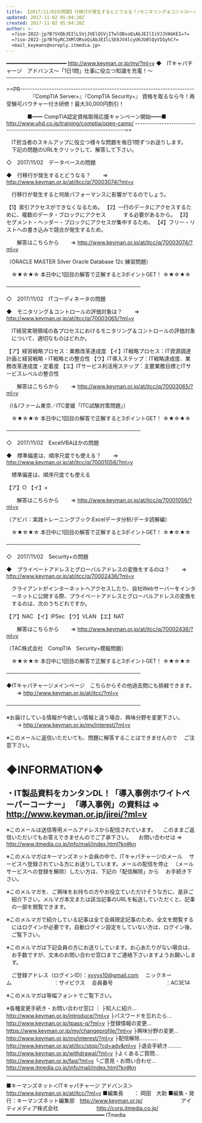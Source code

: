 ```yaml
---
title: 【2017/11/02の問題】行移行が発生するとどうなる？/モニタリング＆コントロールの評価対象は？＜ITキャパチャージ アドバンス＞
updated: 2017-11-02 05:04:20Z
created: 2017-11-02 05:04:20Z
author: >-
  =?iso-2022-jp?B?SVQbJEIlLSVjJVElQSVjITwlOBsoQiAbJEIlIiVJJVAbKEI=?=
  =?iso-2022-jp?B?GyRCJXMlORsoQiAbJEIlLSE8JV4lcyU6JU0lQyVIGyhC?=
  <mail_keymans@noreply.itmedia.jp>
---
```


━━━━━━━━━━━━━━━━━━━ http://www.keyman.or.jp/my/?ml=v
◆　ITキャパチャージ　アドバンス〜「1日1問」仕事に役立つ知識を充電！〜
────────────────────────────────────

==PR------------------------------------------------------------------------
　　　　　『CompTIA Server+』『CompTIA Security+』
資格を取るなら今！再受験可バウチャー付き研修！最大30,000円割引！

　　　　■━━ CompTIA認定資格取得応援キャンペーン開始━━■
　　　　 http://www.uhd.co.jp/training/comptia/open-camp/
--------------------------------------------------------------------------==

　IT担当者のスキルアップに役立つ様々な問題を毎日1問ずつお送りします。
　下記の問題のURLをクリックして、解答して下さい。

◇　2017/11/02　データベースの問題

◆　行移行が発生するとどうなる？
　　⇒ http://www.keyman.or.jp/at/itcc/q/70003074/?ml=v

　行移行が発生すると何故パフォーマンスに影響がでるのでしょう。

【1】索引アクセスができなくなるため。
【2】一行のデータにアクセスするために、複数のデータ・ブロックにアクセス
　　　する必要があるから。
【3】セグメント・ヘッダー・ブロックにアクセスが集中するため。
【4】フリー・リストへの書き込みで競合が発生するため。

　　解答はこちらから
　　⇒ http://www.keyman.or.jp/at/itcc/q/70003074/?ml=v

（ORACLE MASTER Silver Oracle Database 12c 練習問題）

　☆★☆★☆ 本日中に1回目の解答で正解すると3ポイントGET！ ☆★☆★☆

────────────────────────────────────

◇　2017/11/02　ITコーディネータの問題

◆　モニタリング＆コントロールの評価対象は？
　　⇒ http://www.keyman.or.jp/at/itcc/q/70003065/?ml=v

　IT経営実現領域の各プロセスにおけるモニタリング＆コントロールの評価対象
　について、適切なものはどれか。

【ア】経営戦略プロセス：業務改革達成度
【イ】IT戦略プロセス：IT資源調達計画と経営戦略・IT戦略との整合性
【ウ】IT導入ステップ：IT戦略達成度、業務改革達成度・定着度
【エ】ITサービス利活用ステップ：主要業務目標とITサービスレベルの整合性

　　解答はこちらから
　　⇒ http://www.keyman.or.jp/at/itcc/q/70003065/?ml=v

（I＆Iファーム東京／ITC愛媛「ITC試験対策問題」）

　☆★☆★☆ 本日中に1回目の解答で正解すると3ポイントGET！ ☆★☆★☆

────────────────────────────────────

◇　2017/11/02　ExcelVBAほかの問題

◆　標準偏差は、順序尺度でも使える？
　　⇒ http://www.keyman.or.jp/at/itcc/q/70001056/?ml=v

　標準偏差は、順序尺度でも使える

【ア】○
【イ】×

　　解答はこちらから
　　⇒ http://www.keyman.or.jp/at/itcc/q/70001056/?ml=v

（アビバ：実践トレーニングブック:Excelデータ分析/データ読解編）

　☆★☆★☆ 本日中に1回目の解答で正解すると3ポイントGET！ ☆★☆★☆

────────────────────────────────────

◇　2017/11/02　Security+の問題

◆　プライベートアドレスとグローバルアドレスの変換をするのは？
　　⇒ http://www.keyman.or.jp/at/itcc/q/70002436/?ml=v

　クライアントがインターネットへアクセスしたり、自社Webサーバーをインタ
　ーネットに公開する際、プライベートアドレスとグローバルアドレスの変換を
　するのは、次のうちどれですか。

【ア】NAC
【イ】IPSec
【ウ】VLAN
【エ】NAT

　　解答はこちらから
　　⇒ http://www.keyman.or.jp/at/itcc/q/70002436/?ml=v

（TAC株式会社　CompTIA　Security+模擬問題）

　☆★☆★☆ 本日中に1回目の解答で正解すると3ポイントGET！ ☆★☆★☆

────────────────────────────────────

◆ITキャパチャージメインページ　こちらからその他過去問にも挑戦できます。
　　⇒ http://www.keyman.or.jp/at/itcc/?ml=v

────────────────────────────────────

※お届けしている情報が今欲しい情報と違う場合、興味分野を変更下さい。
　　→ http://www.keyman.or.jp/my/interest/?ml=v

※このメールに返信いただいても、問題に解答することはできませんので
　ご注意下さい。

◆INFORMATION◆
========================================================================
・IT製品資料をカンタンDL！「導入事例ホワイトペーパーコーナー」
「導入事例」の資料は ⇒ http://www.keyman.or.jp/jirei/?ml=v
------------------------------------------------------------------------
※このメールは送信専用メールアドレスから配信されています。
　このままご返信いただいてもお答えできませんのでご了承下さい。
　お問い合わせは ⇒ http://www.itmedia.co.jp/info/mail/index.html?kn#kn

※このメルマガはキーマンズネット会員の中で、ITキャパチャージのメール
　サービスへ登録されている方にお送りしています。メールの配信を停止
　（メールサービスへの登録を解除）したい方は、下記の「配信解除」から
　お手続き下さい。

※このメルマガを、ご興味をお持ちの方やお役立ていただけそうな方に、是非ご
　紹介下さい。メルマガ本文または該当記事のURLを転送していただくと、記事
　の一部を閲覧できます。

※このメルマガで紹介している記事は全て会員限定記事のため、全文を閲覧する
　にはログインが必要です。自動ログイン設定をしていない方は、ログイン後、
　ご覧下さい。

※このメルマガは下記会員の方にお送りしています。お心あたりがない場合は、
　お手数ですが、文末のお問い合わせ窓口までご連絡下さいますようお願いしま
　す。

　ご登録アドレス（ログインID）：[xyvyx10@gmail.com](mailto:xyvyx10@gmail.com)
　ニックネーム　　　　　　　　：ザイビクス
　会員番号　　　　　　　　　　：AC3E14

※このメルマガは等幅フォントでご覧下さい。

※各種変更手続き・お問い合わせ窓口
｜
├知人に紹介… http://www.keyman.or.jp/introduce/?ml=v
├パスワードを忘れたら… http://www.keyman.or.jp/tpass-q/?ml=v
├登録情報の変更… https://www.keyman.or.jp/my/changeprofile/?ml=v
├興味分野の変更… http://www.keyman.or.jp/my/interest/?ml=v
├配信解除………… http://www.keyman.or.jp/at/itcc/stop/?cd=adv&ml=v
├退会手続き……… http://www.keyman.or.jp/withdrawal/?ml=v
├よくあるご質問… http://www.keyman.or.jp/faq/?ml=v
└ご意見・お問い合わせ… http://www.itmedia.co.jp/info/mail/index.html?kn#kn

------------------------------------------------------------------------
■キーマンズネット＜ITキャパチャージ アドバンス＞
 http://www.keyman.or.jp/at/itcc/?ml=v
■編集長　　： 岡田　大助
■編集・発行：キーマンズネット編集部　http://www.keyman.or.jp/
　　　　　　　アイティメディア株式会社
　　　　　　　http://corp.itmedia.co.jp/
━━━━━━━━━━━━━━━━━━━━━━━━━━━━━━━ ITmedia